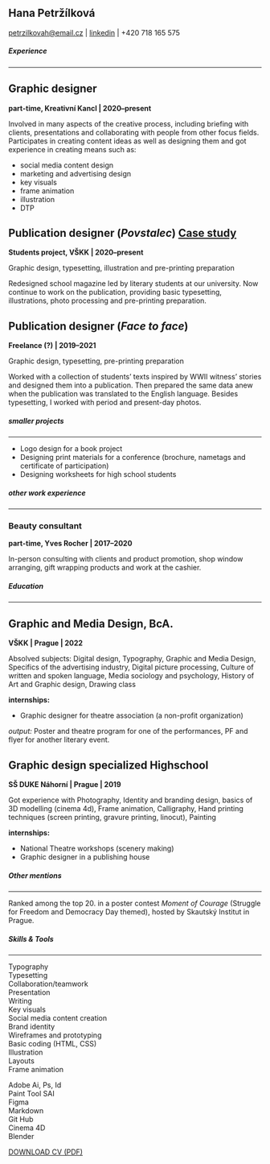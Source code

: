 ## Hana Petržílková
petrzilkovah@email.cz | [linkedin](https://www.linkedin.com/in/hana-petržílková-19a094226/) | +420 718 165 575 

##### *Experience*
---
## Graphic designer
**part-time, Kreativní Kancl | 2020–present**

Involved in many aspects of the creative process, including briefing with clients, presentations and collaborating with people from other focus fields. Participates in creating content ideas as well as designing them and got experience in creating means such as:

- social media content design
- marketing and advertising design
- key visuals
- frame animation
- illustration
- DTP 

## Publication designer (*Povstalec*) [Case study](https://petrzilkovah.github.io/english-for-designers/03-aboutness/case-study.html)
**Students project, VŠKK | 2020–present**

Graphic design, typesetting, illustration and pre-printing preparation

Redesigned school magazine led by literary students at our university. Now continue to work on the publication, providing basic typesetting, illustrations, photo processing and pre-printing preparation.

## Publication designer (*Face to face*)
**Freelance (?) | 2019–2021**

Graphic design, typesetting, pre-printing preparation

Worked with a collection of students’ texts inspired by WWII witness’ stories and designed them into a publication. Then prepared the same data anew when the publication was translated to the English language. Besides typesetting, I worked with period and present-day photos.

##### *smaller projects*
___
- Logo design for a book project
- Designing print materials for a conference (brochure, nametags and certificate of participation) 
- Designing worksheets for high school students

##### *other work experience*
___

### Beauty consultant
**part-time, Yves Rocher | 2017–2020**

In-person consulting with clients and product promotion, shop window arranging, gift wrapping products and work at the cashier.

##### *Education*
___
## Graphic and Media Design, BcA.
**VŠKK | Prague | 2022**

Absolved subjects: Digital design, Typography,  Graphic and Media Design, Specifics of the advertising industry, Digital picture processing, Culture of written and spoken language, Media sociology and psychology, History of Art and Graphic design, Drawing class

**internships:** 
- Graphic designer for theatre association (a non-profit organization) 

*output:* Poster and theatre program for one of the performances, PF and flyer for another literary event. 

## Graphic design specialized Highschool 
**SŠ DUKE Náhorní | Prague | 2019**

Got experience with Photography, Identity and branding design, basics of 3D modelling (cinema 4d), Frame animation, Calligraphy, Hand printing techniques (screen printing, gravure printing, linocut), Painting

**internships:** 
- National Theatre workshops (scenery making)
- Graphic designer in a publishing house

##### *Other mentions*
___
Ranked among the top 20. in a poster contest *Moment of Courage* (Struggle for Freedom and Democracy Day themed), hosted by Skautský Institut in Prague. 

##### *Skills & Tools*
___
Typography<br>
Typesetting<br>
Collaboration/teamwork<br>
Presentation<br>
Writing<br>
Key visuals<br>
Social media content creation<br>
Brand identity<br>
Wireframes and prototyping<br>
Basic coding (HTML, CSS)<br>
Illustration<br>
Layouts<br>
Frame animation<br>

Adobe Ai, Ps, Id<br>
Paint Tool SAI<br>
Figma<br>
Markdown<br>
Git Hub<br>
Cinema 4D<br>
Blender<br>

[DOWNLOAD CV (PDF)](pdf/cv-21-11-hpet(revised).pdf)
